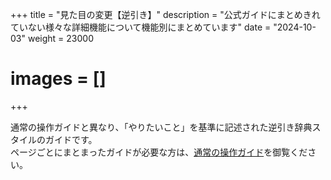 +++
title = "見た目の変更【逆引き】"
description = "公式ガイドにまとめきれていない様々な詳細機能について機能別にまとめています"
date = "2024-10-03"
weight = 23000
# images = []
+++

通常の操作ガイドと異なり、「やりたいこと」を基準に記述された逆引き辞典スタイルのガイドです。  
ページごとにまとまったガイドが必要な方は、[通常の操作ガイド](/docs/manual/quickstart/)を御覧ください。
